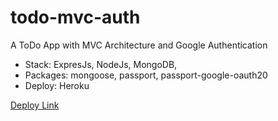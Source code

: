 # todo-mvc-auth
A ToDo App with MVC Architecture and Google Authentication

* Stack: ExpresJs, NodeJs, MongoDB,
* Packages: mongoose, passport, passport-google-oauth20
* Deploy: Heroku

[Deploy Link](http://todo-mvc-auth.herokuapp.com)


